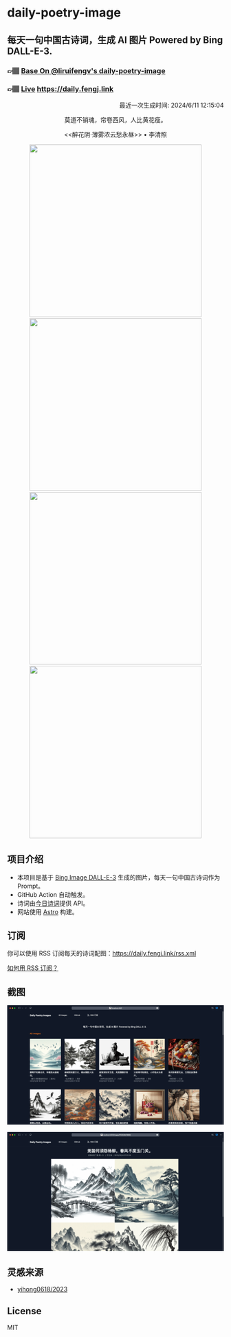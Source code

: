 
# daily-poetry-image

## 每天一句中国古诗词，生成 AI 图片 Powered by Bing DALL-E-3.

### 👉🏽 [Base On @liruifengv's daily-poetry-image](https://github.com/liruifengv/daily-poetry-image)

### 👉🏽 [Live](https://daily.fengj.link) https://daily.fengj.link

<p align="right">
  最近一次生成时间: 2024/6/11 12:15:04
</p>
<p align="center">
莫道不销魂，帘卷西风，人比黄花瘦。
</p>
<p align="center">
<<醉花阴·薄雾浓云愁永昼>> • 李清照
</p>
<p align="center">
<img src="https://tse2.mm.bing.net/th/id/OIG3.2kIC9Ucz255sOfRTtBs8" height="400" width="400" />
<img src="https://tse3.mm.bing.net/th/id/OIG3.6KVkpJZNOQAe83.0Vfef" height="400" width="400" />
<img src="https://tse4.mm.bing.net/th/id/OIG3.q5pyY4RV2ReutUaOxJJ8" height="400" width="400" />
<img src="https://tse2.mm.bing.net/th/id/OIG3.W9d889pR7m8DCdkejJ6q" height="400" width="400" />
</p>

## 项目介绍

-   本项目是基于 [Bing Image DALL-E-3](https://www.bing.com/images/create) 生成的图片，每天一句中国古诗词作为 Prompt。
-   GitHub Action 自动触发。
-   诗词由[今日诗词](https://www.jinrishici.com/)提供 API。
-   网站使用 [Astro](https://astro.build) 构建。

## 订阅

你可以使用 RSS 订阅每天的诗词配图：https://daily.fengj.link/rss.xml

[如何用 RSS 订阅？](https://zhuanlan.zhihu.com/p/55026716)

## 截图

![图片列表](./screenshots/Snipaste_2023-12-28_21-00-26.png)

![图片详情](./screenshots/Snipaste_2023-12-28_21-00-53.png)

## 灵感来源

-   [yihong0618/2023](https://github.com/yihong0618/2023)

## License

MIT
